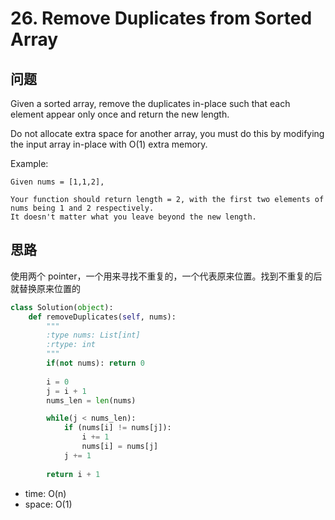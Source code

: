 # 26. Remove Duplicates from Sorted Array

## 问题

Given a sorted array, remove the duplicates in-place such that each element appear only once and return the new length.

Do not allocate extra space for another array, you must do this by modifying the input array in-place with O(1) extra memory.

Example:

```
Given nums = [1,1,2],

Your function should return length = 2, with the first two elements of nums being 1 and 2 respectively.
It doesn't matter what you leave beyond the new length.
```

## 思路
使用两个 pointer，一个用来寻找不重复的，一个代表原来位置。找到不重复的后就替换原来位置的

```python
class Solution(object):
    def removeDuplicates(self, nums):
        """
        :type nums: List[int]
        :rtype: int
        """
        if(not nums): return 0
    
        i = 0
        j = i + 1
        nums_len = len(nums)

        while(j < nums_len):
            if (nums[i] != nums[j]):
                i += 1
                nums[i] = nums[j]
            j += 1
            
        return i + 1
```                

- time: O(n)
- space: O(1)
        